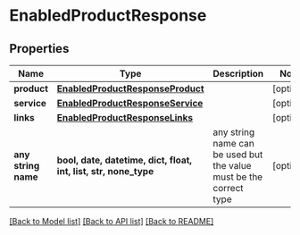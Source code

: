 # EnabledProductResponse


## Properties
Name | Type | Description | Notes
------------ | ------------- | ------------- | -------------
**product** | [**EnabledProductResponseProduct**](EnabledProductResponseProduct.md) |  | [optional] 
**service** | [**EnabledProductResponseService**](EnabledProductResponseService.md) |  | [optional] 
**links** | [**EnabledProductResponseLinks**](EnabledProductResponseLinks.md) |  | [optional] 
**any string name** | **bool, date, datetime, dict, float, int, list, str, none_type** | any string name can be used but the value must be the correct type | [optional]

[[Back to Model list]](../README.md#documentation-for-models) [[Back to API list]](../README.md#documentation-for-api-endpoints) [[Back to README]](../README.md)


